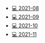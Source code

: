- [💻 2021-08](/blog/leetcode/2021/2021-08.md)
- [💻 2021-09](/blog/leetcode/2021/2021-09.md)
- [💻 2021-10](/blog/leetcode/2021/2021-10.md)
- [💻 2021-11](/blog/leetcode/2021/2021-11.md)




